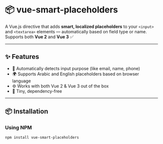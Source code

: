 # 📦 vue-smart-placeholders

A Vue.js directive that adds **smart, localized placeholders** to your `<input>` and `<textarea>` elements — automatically based on field type or name.  
Supports both **Vue 2** and **Vue 3** ✅

---

## ✨ Features

- 🧠 Automatically detects input purpose (like email, name, phone)
- 🌍 Supports Arabic and English placeholders based on browser language
- ⚙️ Works with both Vue 2 & Vue 3 out of the box
- 🔌 Tiny, dependency-free

---

## 📦 Installation

### Using NPM

```bash
npm install vue-smart-placeholders
